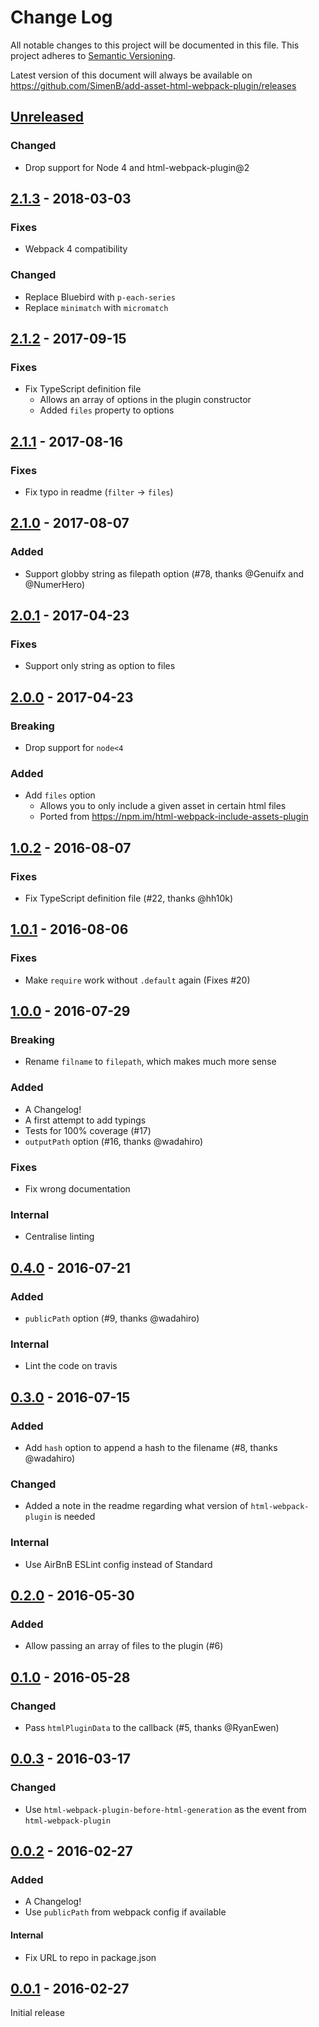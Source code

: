 # Change Log

All notable changes to this project will be documented in this file. This
project adheres to [Semantic Versioning](http://semver.org/).

Latest version of this document will always be available on
https://github.com/SimenB/add-asset-html-webpack-plugin/releases

## [Unreleased]

### Changed

* Drop support for Node 4 and html-webpack-plugin@2

## [2.1.3] - 2018-03-03

### Fixes

* Webpack 4 compatibility

### Changed

* Replace Bluebird with `p-each-series`
* Replace `minimatch` with `micromatch`

## [2.1.2] - 2017-09-15

### Fixes

* Fix TypeScript definition file
  * Allows an array of options in the plugin constructor
  * Added `files` property to options

## [2.1.1] - 2017-08-16

### Fixes

* Fix typo in readme (`filter` -> `files`)

## [2.1.0] - 2017-08-07

### Added

* Support globby string as filepath option (#78, thanks @Genuifx and @NumerHero)

## [2.0.1] - 2017-04-23

### Fixes

* Support only string as option to files

## [2.0.0] - 2017-04-23

### Breaking

* Drop support for `node<4`

### Added

* Add `files` option
  * Allows you to only include a given asset in certain html files
  * Ported from https://npm.im/html-webpack-include-assets-plugin

## [1.0.2] - 2016-08-07

### Fixes

* Fix TypeScript definition file (#22, thanks @hh10k)

## [1.0.1] - 2016-08-06

### Fixes

* Make `require` work without `.default` again (Fixes #20)

## [1.0.0] - 2016-07-29

### Breaking

* Rename `filname` to `filepath`, which makes much more sense

### Added

* A Changelog!
* A first attempt to add typings
* Tests for 100% coverage (#17)
* `outputPath` option (#16, thanks @wadahiro)

### Fixes

* Fix wrong documentation

### Internal

* Centralise linting

## [0.4.0] - 2016-07-21

### Added

* `publicPath` option (#9, thanks @wadahiro)

### Internal

* Lint the code on travis

## [0.3.0] - 2016-07-15

### Added

* Add `hash` option to append a hash to the filename (#8, thanks @wadahiro)

### Changed

* Added a note in the readme regarding what version of `html-webpack-plugin` is
  needed

### Internal

* Use AirBnB ESLint config instead of Standard

## [0.2.0] - 2016-05-30

### Added

* Allow passing an array of files to the plugin (#6)

## [0.1.0] - 2016-05-28

### Changed

* Pass `htmlPluginData` to the callback (#5, thanks @RyanEwen)

## [0.0.3] - 2016-03-17

### Changed

* Use `html-webpack-plugin-before-html-generation` as the event from
  `html-webpack-plugin`

## [0.0.2] - 2016-02-27

### Added

* A Changelog!
* Use `publicPath` from webpack config if available

#### Internal

* Fix URL to repo in package.json

## [0.0.1] - 2016-02-27

Initial release

[unreleased]: https://github.com/SimenB/add-asset-html-webpack-plugin/compare/v2.1.3...HEAD
[2.1.3]: https://github.com/SimenB/add-asset-html-webpack-plugin/compare/v2.1.2...v2.1.3
[2.1.2]: https://github.com/SimenB/add-asset-html-webpack-plugin/compare/v2.1.1...v2.1.2
[2.1.1]: https://github.com/SimenB/add-asset-html-webpack-plugin/compare/v2.1.0...v2.1.1
[2.1.0]: https://github.com/SimenB/add-asset-html-webpack-plugin/compare/v2.0.1...v2.1.0
[2.0.1]: https://github.com/SimenB/add-asset-html-webpack-plugin/compare/v2.0.0...v2.0.1
[2.0.0]: https://github.com/SimenB/add-asset-html-webpack-plugin/compare/v1.0.2...v2.0.0
[1.0.2]: https://github.com/SimenB/add-asset-html-webpack-plugin/compare/v1.0.1...v1.0.2
[1.0.1]: https://github.com/SimenB/add-asset-html-webpack-plugin/compare/v1.0.0...v1.0.1
[1.0.0]: https://github.com/SimenB/add-asset-html-webpack-plugin/compare/v0.4.0...v1.0.0
[0.4.0]: https://github.com/SimenB/add-asset-html-webpack-plugin/compare/v0.3.0...v0.4.0
[0.3.0]: https://github.com/SimenB/add-asset-html-webpack-plugin/compare/v0.2.0...v0.3.0
[0.2.0]: https://github.com/SimenB/add-asset-html-webpack-plugin/compare/v0.1.0...v0.2.0
[0.1.0]: https://github.com/SimenB/add-asset-html-webpack-plugin/compare/v0.0.3...v0.1.0
[0.0.3]: https://github.com/SimenB/add-asset-html-webpack-plugin/compare/v0.0.2...v0.0.3
[0.0.2]: https://github.com/SimenB/add-asset-html-webpack-plugin/compare/v0.0.1...v0.0.2
[0.0.1]: https://github.com/SimenB/add-asset-html-webpack-plugin/commit/02e262d47b56934b714f71d92b557ba3204eae22
